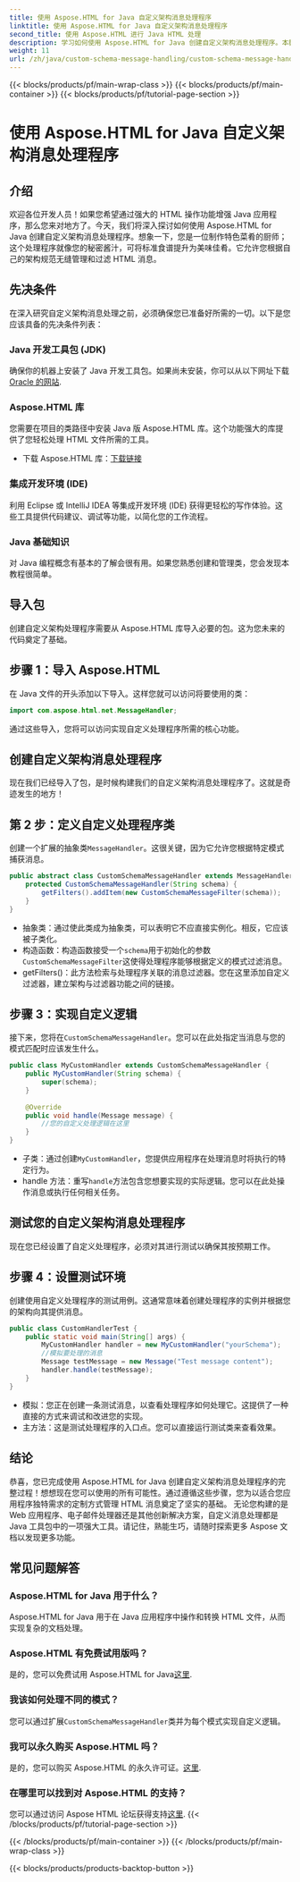 ```yaml
---
title: 使用 Aspose.HTML for Java 自定义架构消息处理程序
linktitle: 使用 Aspose.HTML for Java 自定义架构消息处理程序
second_title: 使用 Aspose.HTML 进行 Java HTML 处理
description: 学习如何使用 Aspose.HTML for Java 创建自定义架构消息处理程序。本教程将逐步指导您完成整个过程。
weight: 11
url: /zh/java/custom-schema-message-handling/custom-schema-message-handler/
---
```


{{< blocks/products/pf/main-wrap-class >}}
{{< blocks/products/pf/main-container >}}
{{< blocks/products/pf/tutorial-page-section >}}

# 使用 Aspose.HTML for Java 自定义架构消息处理程序

## 介绍
欢迎各位开发人员！如果您希望通过强大的 HTML 操作功能增强 Java 应用程序，那么您来对地方了。今天，我们将深入探讨如何使用 Aspose.HTML for Java 创建自定义架构消息处理程序。想象一下，您是一位制作特色菜肴的厨师；这个处理程序就像您的秘密酱汁，可将标准食谱提升为美味佳肴。它允许您根据自己的架构规范无缝管理和过滤 HTML 消息。
## 先决条件
在深入研究自定义架构消息处理之前，必须确保您已准备好所需的一切。以下是您应该具备的先决条件列表：
### Java 开发工具包 (JDK)
确保你的机器上安装了 Java 开发工具包。如果尚未安装，你可以从以下网址下载[Oracle 的网站](https://www.oracle.com/java/technologies/javase-jdk11-downloads.html).
### Aspose.HTML 库
您需要在项目的类路径中安装 Java 版 Aspose.HTML 库。这个功能强大的库提供了您轻松处理 HTML 文件所需的工具。
- 下载 Aspose.HTML 库：[下载链接](https://releases.aspose.com/html/java/)
### 集成开发环境 (IDE)
利用 Eclipse 或 IntelliJ IDEA 等集成开发环境 (IDE) 获得更轻松的写作体验。这些工具提供代码建议、调试等功能，以简化您的工作流程。
### Java 基础知识
对 Java 编程概念有基本的了解会很有用。如果您熟悉创建和管理类，您会发现本教程很简单。
## 导入包
创建自定义架构处理程序需要从 Aspose.HTML 库导入必要的包。这为您未来的代码奠定了基础。
## 步骤 1：导入 Aspose.HTML
在 Java 文件的开头添加以下导入。这样您就可以访问将要使用的类：
```java
import com.aspose.html.net.MessageHandler;
```
通过这些导入，您将可以访问实现自定义处理程序所需的核心功能。
## 创建自定义架构消息处理程序
现在我们已经导入了包，是时候构建我们的自定义架构消息处理程序了。这就是奇迹发生的地方！
## 第 2 步：定义自定义处理程序类
创建一个扩展的抽象类`MessageHandler`。这很关键，因为它允许您根据特定模式捕获消息。
```java
public abstract class CustomSchemaMessageHandler extends MessageHandler {
    protected CustomSchemaMessageHandler(String schema) {
        getFilters().addItem(new CustomSchemaMessageFilter(schema));
    }
}
```

- 抽象类：通过使此类成为抽象类，可以表明它不应直接实例化。相反，它应该被子类化。
- 构造函数：构造函数接受一个`schema`用于初始化的参数`CustomSchemaMessageFilter`这使得处理程序能够根据定义的模式过滤消息。
- getFilters()：此方法检索与处理程序关联的消息过滤器。您在这里添加自定义过滤器，建立架构与过滤器功能之间的链接。
## 步骤 3：实现自定义逻辑
接下来，您将在`CustomSchemaMessageHandler`。您可以在此处指定当消息与您的模式匹配时应该发生什么。 
```java
public class MyCustomHandler extends CustomSchemaMessageHandler {
    public MyCustomHandler(String schema) {
        super(schema);
    }
    
    @Override
    public void handle(Message message) {
        //您的自定义处理逻辑在这里
    }
}
```

- 子类：通过创建`MyCustomHandler`，您提供应用程序在处理消息时将执行的特定行为。
-  handle 方法：重写`handle`方法包含您想要实现的实际逻辑。您可以在此处操作消息或执行任何相关任务。
## 测试您的自定义架构消息处理程序
现在您已经设置了自定义处理程序，必须对其进行测试以确保其按预期工作。
## 步骤 4：设置测试环境
创建使用自定义处理程序的测试用例。这通常意味着创建处理程序的实例并根据您的架构向其提供消息。
```java
public class CustomHandlerTest {
    public static void main(String[] args) {
        MyCustomHandler handler = new MyCustomHandler("yourSchema");
        //模拟要处理的消息
        Message testMessage = new Message("Test message content");
        handler.handle(testMessage);
    }
}
```

- 模拟：您正在创建一条测试消息，以查看处理程序如何处理它。这提供了一种直接的方式来调试和改进您的实现。
- 主方法：这是测试处理程序的入口点。您可以直接运行测试类来查看效果。

## 结论
恭喜，您已完成使用 Aspose.HTML for Java 创建自定义架构消息处理程序的完整过程！想想现在您可以使用的所有可能性。通过遵循这些步骤，您为以适合您应用程序独特需求的定制方式管理 HTML 消息奠定了坚实的基础。
无论您构建的是 Web 应用程序、电子邮件处理器还是其他创新解决方案，自定义消息处理都是 Java 工具包中的一项强大工具。请记住，熟能生巧，请随时探索更多 Aspose 文档以发现更多功能。
## 常见问题解答
### Aspose.HTML for Java 用于什么？
Aspose.HTML for Java 用于在 Java 应用程序中操作和转换 HTML 文件，从而实现复杂的文档处理。
### Aspose.HTML 有免费试用版吗？
是的，您可以免费试用 Aspose.HTML for Java[这里](https://releases.aspose.com/).
### 我该如何处理不同的模式？
您可以通过扩展`CustomSchemaMessageHandler`类并为每个模式实现自定义逻辑。
### 我可以永久购买 Aspose.HTML 吗？
是的，您可以购买 Aspose.HTML 的永久许可证。[这里](https://purchase.aspose.com/buy).
### 在哪里可以找到对 Aspose.HTML 的支持？
您可以通过访问 Aspose HTML 论坛获得支持[这里](https://forum.aspose.com/c/html/29).
{{< /blocks/products/pf/tutorial-page-section >}}

{{< /blocks/products/pf/main-container >}}
{{< /blocks/products/pf/main-wrap-class >}}

{{< blocks/products/products-backtop-button >}}
